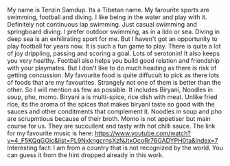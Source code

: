 My name is Tenzin Samdup. Its a Tibetan name. 
My farourite sports are swimming, football and diving.
I like being in the water and play with it. Definitely not continuous lap swimming.
Just casual swimming and springboard diving. I prefer outdoor swimming, as in a lido or sea.
Diving in deep sea is an exhilirating sport for me. 
But I haven't got an opportunity to play football for years now. It is such a fun game to play. 
There is quite a lot of joy drippling, passing and scoring a goal. Lots of serotonin! It also keeps you very healthy.
Football also helps you build good relation and friendship with your playmates. But I don't like to do much heading as there is risk of getting concussion.
My favourite food is quite diffucult to pick as there lots of foods that are my favourites. Strangely not one of them is better than the other.
So I will mention as few as possible. It includes Biryani, Noodles in soup, pho, momo. Biryani a is multi-spice, rice dish with meat. 
Unlike fried rice, its the aroma of the spices that makes biryani taste so good with the sauces and other conditments that complement it.
Noodles in soup and pho are scrupmtious because of their broth. 
Momo is not appetiser but main course for us. They are succullent and tasty with hot chilli sauce.
The link for my favourite music is here: https://www.youtube.com/watch?v=4_F5KQqGOic&list=PL9NxkngcrnsXzNJtxOcoRr76GADYPH0ta&index=7
Interesting fact: I am from a country that is not recognized by the world. You can guess it from the hint dropped already in this work. 
